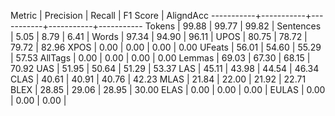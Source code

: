 Metric     | Precision |    Recall |  F1 Score | AligndAcc
-----------+-----------+-----------+-----------+-----------
Tokens     |     99.88 |     99.77 |     99.82 |
Sentences  |      5.05 |      8.79 |      6.41 |
Words      |     97.34 |     94.90 |     96.11 |
UPOS       |     80.75 |     78.72 |     79.72 |     82.96
XPOS       |      0.00 |      0.00 |      0.00 |      0.00
UFeats     |     56.01 |     54.60 |     55.29 |     57.53
AllTags    |      0.00 |      0.00 |      0.00 |      0.00
Lemmas     |     69.03 |     67.30 |     68.15 |     70.92
UAS        |     51.95 |     50.64 |     51.29 |     53.37
LAS        |     45.11 |     43.98 |     44.54 |     46.34
CLAS       |     40.61 |     40.91 |     40.76 |     42.23
MLAS       |     21.84 |     22.00 |     21.92 |     22.71
BLEX       |     28.85 |     29.06 |     28.95 |     30.00
ELAS       |      0.00 |      0.00 |      0.00 |
EULAS      |      0.00 |      0.00 |      0.00 |
